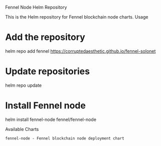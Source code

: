 Fennel Node Helm Repository

This is the Helm repository for Fennel blockchain node charts.
Usage

# Add the repository
helm repo add fennel https://corruptedaesthetic.github.io/fennel-solonet

# Update repositories
helm repo update

# Install Fennel node
helm install fennel-node fennel/fennel-node

Available Charts

    fennel-node - Fennel blockchain node deployment chart
